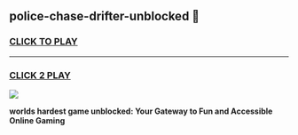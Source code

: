 
## police-chase-drifter-unblocked 👋
<h3>
<a href="https://premium.freeplayer.one?title=police-chase-drifter-unblocked&ref=14F">CLICK TO PLAY</a></h3>
<hr>

<h3>
<a href="https://premium.freeplayer.one?title=police-chase-drifter-unblocked&ref=14F">CLICK 2 PLAY</a>
  
</h3>

<a href="https://premium.freeplayer.one?title=police-chase-drifter-unblocked&ref=12F/"><img src="https://clearcache.store/games.png"></a>


**worlds hardest game unblocked: Your Gateway to Fun and Accessible Online Gaming**
